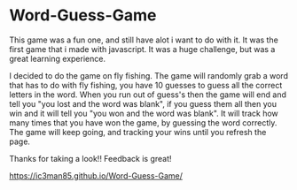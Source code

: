 # Word-Guess-Game

This game was a fun one, and still have alot i want to do with it. It was the first game that i made with javascript. It was a huge challenge, but was a great learning experience.

I decided to do the game on fly fishing. The game will randomly grab a word that has to do with fly fishing, you have 10 guesses to guess all the correct letters in the word. When you run out of guess's then the game will end and tell you "you lost and the word was blank", if you guess them all then you win and it will tell you "you won and the word was blank". It will track how many times that you have won the game, by guessing the word correctly. The game will keep going, and tracking your wins until you refresh the page.

Thanks for taking a look!! Feedback is great!

 https://ic3man85.github.io/Word-Guess-Game/
